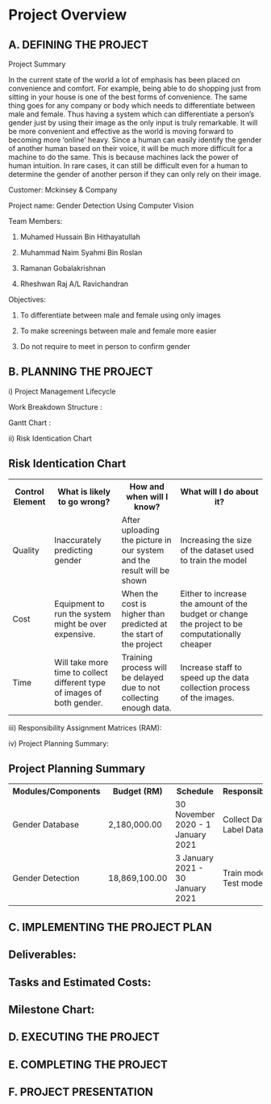 # Project Overview

## A. DEFINING THE PROJECT
Project Summary

In the current state of the world a lot of emphasis has been placed on convenience and comfort. For example, being able to do shopping just from sitting in your house is one of the best forms of convenience. The same thing goes for any company or body which needs to differentiate between male and female. Thus having a system which can differentiate a person’s gender just by using their image as the only input is truly remarkable. It will be more convenient and effective as the world is moving forward to becoming more ‘online’ heavy. Since a human can easily identify the gender of another human based on their voice, it will be much more difficult for a machine to do the same. This is because machines lack the power of human intuition. In rare cases, it can still be difficult even for a human to determine the gender of another person if they can only rely on their image.

Customer: Mckinsey & Company

Project name: Gender Detection Using Computer Vision


Team Members:

1. Muhamed Hussain Bin Hithayatullah

2. Muhammad Naim Syahmi Bin Roslan

3. Ramanan Gobalakrishnan

4. Rheshwan Raj A/L Ravichandran


Objectives:

1. To differentiate between male and female using only images

2. To make screenings between male and female more easier

3. Do not require to meet in person to confirm gender

## B. PLANNING THE PROJECT

i) Project Management Lifecycle

Work Breakdown Structure :

Gantt Chart :

ii) Risk Identication Chart



<h2>Risk Identication Chart</h2>

<table>
  <tr>
    <th>Control Element</th>
    <th>What is likely to go wrong?</th>
    <th>How and when will I know?</th>
    <th>What will I do about it?</th>
  </tr>
  <tr>
    <td>Quality</td>
    <td>Inaccurately predicting gender</td>
    <td>After uploading the picture in our system and the result will be shown</td>
    <td>Increasing the size of the dataset used to train the model</td>
  </tr>
  <tr>
    <td>Cost</td>
    <td>Equipment to run the system might be over expensive.</td>
    <td>When the cost is higher than predicted at the start of the project</td>
    <td>Either to increase the amount of the budget or change the project to be computationally cheaper</td>
  </tr>
  <tr>
    <td>Time</td>
    <td>Will take more time to collect different type of images of both gender.</td>
    <td>Training process will be delayed due to not collecting enough data.</td>
    <td>Increase staff to speed up the data collection process of the images.</td>
  </tr>
  
</table>

</body>
</html>


iii)  Responsibility Assignment Matrices (RAM): 

iv) Project Planning Summary: 

<!DOCTYPE html>
<html>
<head>

</head>
<body>

<h2>Project Planning Summary</h2>

<table>
  <tr>
    <th>Modules/Components</th>
    <th>Budget (RM)</th>
    <th>Schedule</th>
    <th>Responsibility</th>
  </tr>
  <tr>
    <td>Gender Database</td>
    <td>2,180,000.00</td>
    <td>30 November 2020 - 1 January 2021</td>
    <td>Collect Data, Label Data</td>
  </tr>
  <tr>
    <td>Gender Detection</td>
    <td>18,869,100.00</td>
    <td>3 January 2021 - 30 January 2021</td>
    <td>Train model, Test model</td>
  </tr>
  
  
</table>

</body>
</html>


## C. IMPLEMENTING THE PROJECT PLAN
  ##  Deliverables:

  ##  Tasks and Estimated Costs:
  
  ##  Milestone Chart:


## D. EXECUTING THE PROJECT

## E. COMPLETING THE PROJECT

## F. PROJECT PRESENTATION
